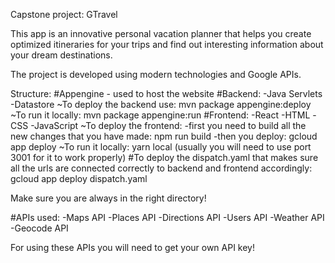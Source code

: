 Capstone project: GTravel

This app is an innovative personal vacation planner that helps you create optimized itineraries for your trips and find out interesting information about your dream destinations.

The project is developed using modern technologies and Google APIs.

Structure:
    #Appengine - used to host the website
    #Backend: 
       -Java Servlets
       -Datastore
      ~To deploy the backend use: 
          mvn package appengine:deploy
      ~To run it locally:
          mvn package appengine:run
    #Frontend:
        -React
        -HTML
        -CSS
        -JavaScript
      ~To deploy the frontend:
        -first you need to build all the new changes that you have made:
           npm run build
        -then you deploy:
           gcloud app deploy
      ~To run it locally:
           yarn local 
        (usually you will need to use port 3001 for it to work properly)
    #To deploy the dispatch.yaml that makes sure all the urls are connected correctly to backend   and frontend accordingly:
           gcloud app deploy dispatch.yaml
           
 Make sure you are always in the right directory!

 #APIs used:
   -Maps API
   -Places API
   -Directions API
   -Users API
   -Weather API
   -Geocode API
      
   For using these APIs you will need to get your own API key!

 
